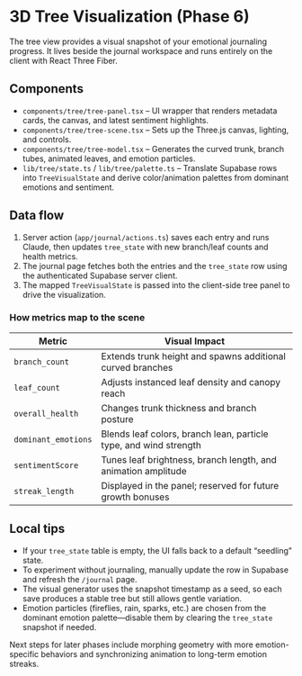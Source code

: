 # 3D Tree Visualization (Phase 6)

The tree view provides a visual snapshot of your emotional journaling progress. It lives beside the journal workspace and runs entirely on the client with React Three Fiber.

## Components

- `components/tree/tree-panel.tsx` – UI wrapper that renders metadata cards, the canvas, and latest sentiment highlights.
- `components/tree/tree-scene.tsx` – Sets up the Three.js canvas, lighting, and controls.
- `components/tree/tree-model.tsx` – Generates the curved trunk, branch tubes, animated leaves, and emotion particles.
- `lib/tree/state.ts` / `lib/tree/palette.ts` – Translate Supabase rows into `TreeVisualState` and derive color/animation palettes from dominant emotions and sentiment.

## Data flow

1. Server action (`app/journal/actions.ts`) saves each entry and runs Claude, then updates `tree_state` with new branch/leaf counts and health metrics.
2. The journal page fetches both the entries and the `tree_state` row using the authenticated Supabase server client.
3. The mapped `TreeVisualState` is passed into the client-side tree panel to drive the visualization.

### How metrics map to the scene

| Metric | Visual Impact |
| ------ | ------------- |
| `branch_count` | Extends trunk height and spawns additional curved branches |
| `leaf_count` | Adjusts instanced leaf density and canopy reach |
| `overall_health` | Changes trunk thickness and branch posture |
| `dominant_emotions` | Blends leaf colors, branch lean, particle type, and wind strength |
| `sentimentScore` | Tunes leaf brightness, branch length, and animation amplitude |
| `streak_length` | Displayed in the panel; reserved for future growth bonuses |

## Local tips

- If your `tree_state` table is empty, the UI falls back to a default “seedling” state.
- To experiment without journaling, manually update the row in Supabase and refresh the `/journal` page.
- The visual generator uses the snapshot timestamp as a seed, so each save produces a stable tree but still allows gentle variation.
- Emotion particles (fireflies, rain, sparks, etc.) are chosen from the dominant emotion palette—disable them by clearing the `tree_state` snapshot if needed.

Next steps for later phases include morphing geometry with more emotion-specific behaviors and synchronizing animation to long-term emotion streaks.
